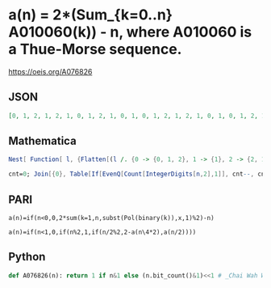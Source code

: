 # a\(n\) \= 2\*\(Sum\_\{k\=0\.\.n\} A010060\(k\)\) \- n, where A010060 is a Thue\-Morse sequence\.
https://oeis.org/A076826
## JSON
```JSON
[0, 1, 2, 1, 2, 1, 0, 1, 2, 1, 0, 1, 0, 1, 2, 1, 2, 1, 0, 1, 0, 1, 2, 1, 0, 1, 2, 1, 2, 1, 0, 1, 2, 1, 0, 1, 0, 1, 2, 1, 0, 1, 2, 1, 2, 1, 0, 1, 0, 1, 2, 1, 2, 1, 0, 1, 2, 1, 0, 1, 0, 1, 2, 1, 2, 1, 0, 1, 0, 1, 2, 1, 0, 1, 2, 1, 2, 1, 0, 1, 0, 1, 2, 1, 2, 1, 0, 1, 2, 1, 0, 1, 0, 1, 2, 1, 0, 1, 2, 1, 2, 1, 0, 1, 2, 1]
```
## Mathematica
```Mathematica
Nest[ Function[ l, {Flatten[(l /. {0 -> {0, 1, 2}, 1 -> {1}, 2 -> {2, 1, 0}}) ]}], {0}, 6] (* _Robert G. Wilson v_, Mar 03 2005 *)
```
```Mathematica
cnt=0; Join[{0}, Table[If[EvenQ[Count[IntegerDigits[n,2],1]], cnt--, cnt++ ]; cnt, {n,150}]] (* _T. D. Noe_, Jun 14 2007 *)
```
## PARI
```PARI
a(n)=if(n<0,0,2*sum(k=1,n,subst(Pol(binary(k)),x,1)%2)-n)
```
```PARI
a(n)=if(n<1,0,if(n%2,1,if(n/2%2,2-a(n\4*2),a(n/2))))
```
## Python
```Python
def A076826(n): return 1 if n&1 else (n.bit_count()&1)<<1 # _Chai Wah Wu_, Mar 01 2023
```
